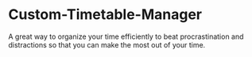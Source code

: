 # Custom-Timetable-Manager
A great way to organize your time efficiently to beat procrastination and distractions so that you can make the most out of your time.
